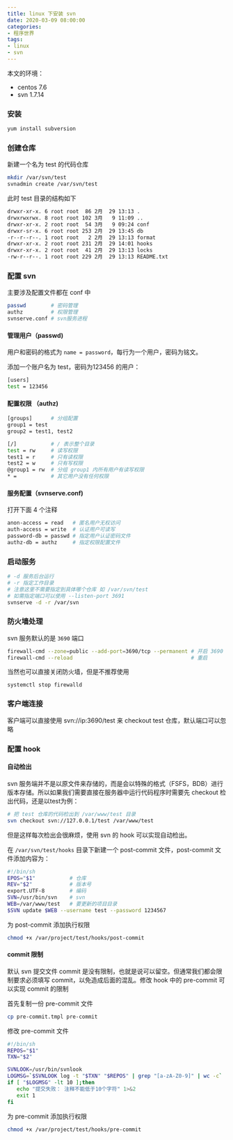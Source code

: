 ```yaml
---
title: linux 下安装 svn
date: 2020-03-09 08:00:00
categories:
- 程序世界
tags:
- linux
- svn
---
```


本文的环境：

* centos 7.6
* svn 1.7.14

### 安装
```bash
yum install subversion
```

### 创建仓库
新建一个名为 test 的代码仓库
```bash
mkdir /var/svn/test
svnadmin create /var/svn/test
```
此时 test 目录的结构如下
```bash
drwxr-xr-x. 6 root root  86 2月  29 13:13 .
drwxrwxrwx. 8 root root 102 3月   9 11:09 ..
drwxr-xr-x. 2 root root  54 3月   9 09:24 conf
drwxr-sr-x. 6 root root 253 2月  29 13:45 db
-r--r--r--. 1 root root   2 2月  29 13:13 format
drwxr-xr-x. 2 root root 231 2月  29 14:01 hooks
drwxr-xr-x. 2 root root  41 2月  29 13:13 locks
-rw-r--r--. 1 root root 229 2月  29 13:13 README.txt
```

### 配置 svn
主要涉及配置文件都在 conf 中
```bash
passwd        # 密码管理
authz         # 权限管理
svnserve.conf # svn服务进程
```

#### 管理用户（passwd)
用户和密码的格式为 `name = password`，每行为一个用户，密码为铭文。

添加一个账户名为 test，密码为123456 的用户：
```bash
[users]
test = 123456
```

#### 配置权限 （authz)
```bash
[groups]      # 分组配置
group1 = test
group2 = test1, test2

[/]           # / 表示整个目录
test = rw     # 读写权限
test1 = r     # 只有读权限
test2 = w     # 只有写权限
@group1 = rw  # 分组 group1 内所有用户有读写权限
* =           # 其它用户没有任何权限
```

#### 服务配置（svnserve.conf)
打开下面 4 个注释
```bash
anon-access = read   # 匿名用户无权访问
auth-access = write  # 认证用户可读写
password-db = passwd # 指定用户认证密码文件
authz-db = authz     # 指定权限配置文件
```

### 启动服务
```bash
# -d 服务后台运行 
# -r 指定工作目录
# 注意这里不需要指定到具体哪个仓库 如 /var/svn/test
# 如需指定端口可以使用 --listen-port 3691
svnserve -d -r /var/svn    
```

### 防火墙处理
svn 服务默认的是 `3690` 端口
```bash
firewall-cmd --zone=public --add-port=3690/tcp --permanent # 开启 3690 端口
firewall-cmd --reload                                      # 重启
```
当然也可以直接关闭防火墙，但是不推荐使用
```
systemctl stop firewalld
```

### 客户端连接
客户端可以直接使用 svn://ip:3690/test 来 checkout test 仓库，默认端口可以忽略

### 配置 hook

#### 自动检出
svn 服务端并不是以原文件来存储的，而是会以特殊的格式（FSFS，BDB）进行版本存储。所以如果我们需要直接在服务器中运行代码程序时需要先 checkout 检出代码，还是以test为例：
```bash
# 把 test 仓库的代码检出到 /var/www/test 目录
svn checkout svn://127.0.0.1/test /var/www/test  
```
但是这样每次检出会很麻烦，使用 svn 的 hook 可以实现自动检出。

在 `/var/svn/test/hooks` 目录下新建一个 post-commit 文件，post-commit 文件添加内容为：
```bash
#!/bin/sh
EPOS="$1"           # 仓库
REV="$2"            # 版本号
export.UTF-8        # 编码
SVN=/usr/bin/svn    # svn 
WEB=/var/www/test   # 要更新的项目目录
$SVN update $WEB --username test --password 1234567
```

为 post-commit 添加执行权限

```bash
chmod +x /var/project/test/hooks/post-commit
```

####  commit 限制
默认 svn 提交文件 commit 是没有限制，也就是说可以留空。但通常我们都会限制要求必须填写 commit，以免造成后面的混乱。修改 hook 中的 pre-commit 可以实现 commit 的限制

首先复制一份 pre-commit 文件
```bash
cp pre-commit.tmpl pre-commit
```
修改 pre-commit 文件
```bash
#!/bin/sh
REPOS="$1"
TXN="$2"

SVNLOOK=/usr/bin/svnlook  
LOGMSG=`$SVNLOOK log -t "$TXN" "$REPOS" | grep "[a-zA-Z0-9]" | wc -c`
if [ "$LOGMSG" -lt 10 ];then 
   echo "提交失败： 注释不能低于10个字符" 1>&2 
   exit 1
fi
```

为 pre-commit 添加执行权限

```bash
chmod +x /var/project/test/hooks/pre-commit
```